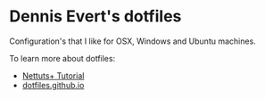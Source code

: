 Dennis Evert's dotfiles
========

Configuration's that I like for OSX, Windows and Ubuntu machines.

To learn more about dotfiles:

* [Nettuts+ Tutorial](http://net.tutsplus.com/tutorials/tools-and-tips/setting-up-a-mac-dev-machine-from-zero-to-hero-with-dotfiles/)
* [dotfiles.github.io](http://dotfiles.github.io/)
